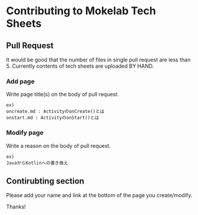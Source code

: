 # Contributing to Mokelab Tech Sheets

## Pull Request

It would be good that the number of files in single pull request are less than 5. Currently contents of tech sheets are uploaded BY HAND.

### Add page

Write page title(s) on the body of pull request. 

```
ex)
oncreate.md : ActivityのonCreate()とは
onstart.md : ActivityのonStart()とは
```

### Modify page

Write a reason on the body of pull request.

```
ex)
JavaからKotlinへの書き換え
```

## Contirubting section

Please add your name and link at the bottom of the page you create/modify.

Thanks!
